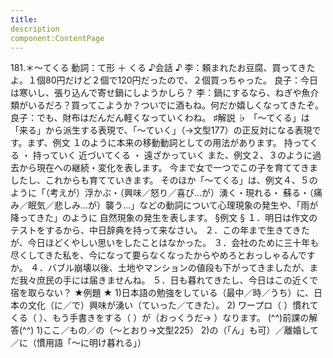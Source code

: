 ```yaml
---
title:
description
component:ContentPage
---
```



181.＊～てくる
動詞：て形 ＋ くる
♪会話 ♪
李：頼まれたお豆腐、買ってきたよ。１個80円だけど２個で120円だったので、２個買っちゃった。 良子：今日は寒いし、張り込んで寄せ鍋にしようかしら？
李：鍋にするなら、ねぎや魚介類がいるだろ？買ってこようか？ついでに酒もね。何だか嬉しくなってきたぞ。 良子：でも、財布はだんだん軽くなっていくわね。
♯解説 ♭
「～てくる」は「来る」から派生する表現で、「～ていく」（→文型177）の正反対になる表現です。まず、例文
１のように本来の移動動詞としての用法があります。 持ってくる ・ 持っていく 近づいてくる ・ 遠ざかっていく
また、例文２、３のように過去から現在への継続・変化を表します。 今まで女で一つでこの子を育ててきましたし、これからも育てていきます。 そのほか「～てくる」は、例文４、５のように「（考えが）浮かぶ・（興味／怒り／喜び…が）湧く・現れる・
蘇る・（痛み／眠気／悲しみ…が）襲う…」などの動詞について心理現象の発生や、「雨が降ってきた」のように 自然現象の発生を表します。
§例文 §
１．明日は作文のテストをするから、中日辞典を持って来なさい。
２．この年まで生きてきたが、今日ほどくやしい思いをしたことはなかった。
３．会社のために三十年も尽くしてきた私を、今になって要らなくなったからやめろとおっしゃるんですか。
４．バブル崩壊以後、土地やマンションの値段も下がってきましたが、まだ我々庶民の手には届きませんね。
５．日も暮れてきたし、今日はこの近くで宿を取らない？
★例題 ★
1)日本語の勉強をしている（最中／時／うち）に、日本の文化（に／で）興味が湧い（ていった／てきた）。
2) ワープロ（ ）慣れてくる（ ）、もう手書きをする（ ）が（おっくうだ→ ）なります。
(^^)前課の解答(^^)
1)ここ／もの／の（～とおり→文型225）
2)の（「ん」も可）／離婚して／に（慣用語「～に明け暮れる」）

